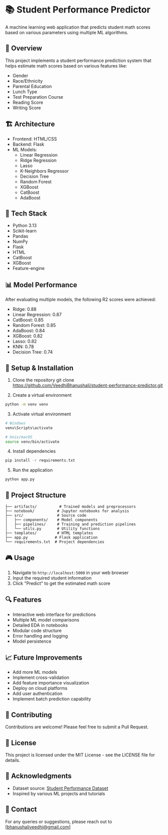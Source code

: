 # 📚 Student Performance Predictor

A machine learning web application that predicts student math scores based on various parameters using multiple ML algorithms.

## 🎯 Overview

This project implements a student performance prediction system that helps estimate math scores based on various features like:
- Gender
- Race/Ethnicity
- Parental Education
- Lunch Type
- Test Preparation Course
- Reading Score
- Writing Score

## 🏗️ Architecture

- Frontend: HTML/CSS
- Backend: Flask
- ML Models: 
  - Linear Regression
  - Ridge Regression
  - Lasso
  - K-Neighbors Regressor
  - Decision Tree
  - Random Forest
  - XGBoost
  - CatBoost
  - AdaBoost

## 🔧 Tech Stack

- Python 3.13
- Scikit-learn
- Pandas
- NumPy
- Flask
- HTML
- CatBoost
- XGBoost
- Feature-engine

## 📊 Model Performance

After evaluating multiple models, the following R2 scores were achieved:
- Ridge: 0.88
- Linear Regression: 0.87
- CatBoost: 0.85
- Random Forest: 0.85
- AdaBoost: 0.84
- XGBoost: 0.82
- Lasso: 0.82
- KNN: 0.78
- Decision Tree: 0.74

## 🚀 Setup & Installation

1. Clone the repository
git clone
https://github.com/VeedhiBhanushali/student-performance-predictor.git

2. Create a virtual environment
```bash
python -m venv venv
```

3. Activate virtual environment
```bash
# Windows
venv\Scripts\activate

# Unix/macOS
source venv/bin/activate
```

4. Install dependencies
```bash
pip install -r requirements.txt
```

5. Run the application
```bash
python app.py
```

## 📁 Project Structure

```
├── artifacts/          # Trained models and preprocessors
├── notebook/          # Jupyter notebooks for analysis
├── src/               # Source code
│   ├── components/    # Model components
│   ├── pipelines/     # Training and prediction pipelines
│   └── utils.py       # Utility functions
├── templates/         # HTML templates
├── app.py            # Flask application
└── requirements.txt  # Project dependencies
```

## 🎮 Usage

1. Navigate to `http://localhost:5000` in your web browser
2. Input the required student information
3. Click "Predict" to get the estimated math score

## 🔍 Features

- Interactive web interface for predictions
- Multiple ML model comparisons
- Detailed EDA in notebooks
- Modular code structure
- Error handling and logging
- Model persistence

## 📈 Future Improvements

- Add more ML models
- Implement cross-validation
- Add feature importance visualization
- Deploy on cloud platforms
- Add user authentication
- Implement batch prediction capability

## 👥 Contributing

Contributions are welcome! Please feel free to submit a Pull Request.

## 📝 License

This project is licensed under the MIT License - see the LICENSE file for details.

## 🤝 Acknowledgments

- Dataset source: [Student Performance Dataset](https://www.kaggle.com/datasets/spscientist/students-performance-in-exams)
- Inspired by various ML projects and tutorials

## 📧 Contact

For any queries or suggestions, please reach out to [bhanushaliveedhi@gmail.com]
